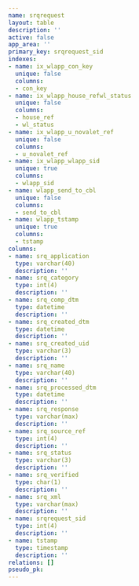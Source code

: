 ```yaml
---
name: srqrequest
layout: table
description: ''
active: false
app_area: ''
primary_key: srqrequest_sid
indexes:
- name: ix_wlapp_con_key
  unique: false
  columns:
  - con_key
- name: ix_wlapp_house_refwl_status
  unique: false
  columns:
  - house_ref
  - wl_status
- name: ix_wlapp_u_novalet_ref
  unique: false
  columns:
  - u_novalet_ref
- name: ix_wlapp_wlapp_sid
  unique: true
  columns:
  - wlapp_sid
- name: wlapp_send_to_cbl
  unique: false
  columns:
  - send_to_cbl
- name: wlapp_tstamp
  unique: true
  columns:
  - tstamp
columns:
- name: srq_application
  type: varchar(40)
  description: ''
- name: srq_category
  type: int(4)
  description: ''
- name: srq_comp_dtm
  type: datetime
  description: ''
- name: srq_created_dtm
  type: datetime
  description: ''
- name: srq_created_uid
  type: varchar(3)
  description: ''
- name: srq_name
  type: varchar(40)
  description: ''
- name: srq_processed_dtm
  type: datetime
  description: ''
- name: srq_response
  type: varchar(max)
  description: ''
- name: srq_source_ref
  type: int(4)
  description: ''
- name: srq_status
  type: varchar(3)
  description: ''
- name: srq_verified
  type: char(1)
  description: ''
- name: srq_xml
  type: varchar(max)
  description: ''
- name: srqrequest_sid
  type: int(4)
  description: ''
- name: tstamp
  type: timestamp
  description: ''
relations: []
pseudo_pk: 
---
```


